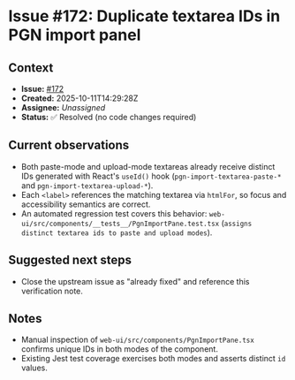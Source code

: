 # Issue #172: Duplicate textarea IDs in PGN import panel

## Context
- **Issue:** [#172](https://github.com/aaweaver-actuary/chess-training/issues/172)
- **Created:** 2025-10-11T14:29:28Z
- **Assignee:** _Unassigned_
- **Status:** ✅ Resolved (no code changes required)

## Current observations
- Both paste-mode and upload-mode textareas already receive distinct IDs generated with React's `useId()` hook (`pgn-import-textarea-paste-*` and `pgn-import-textarea-upload-*`).
- Each `<label>` references the matching textarea via `htmlFor`, so focus and accessibility semantics are correct.
- An automated regression test covers this behavior: `web-ui/src/components/__tests__/PgnImportPane.test.tsx` (`assigns distinct textarea ids to paste and upload modes`).

## Suggested next steps
- Close the upstream issue as "already fixed" and reference this verification note.

## Notes
- Manual inspection of `web-ui/src/components/PgnImportPane.tsx` confirms unique IDs in both modes of the component.
- Existing Jest test coverage exercises both modes and asserts distinct `id` values.
